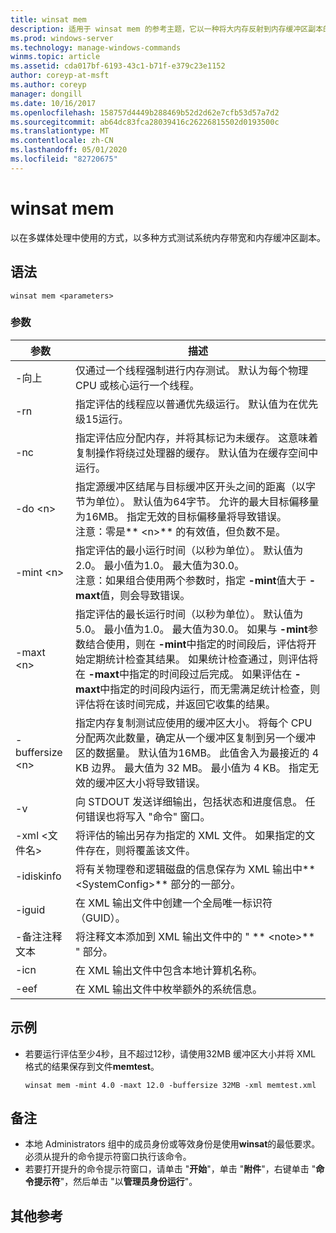 ```yaml
---
title: winsat mem
description: 适用于 winsat mem 的参考主题，它以一种将大内存反射到内存缓冲区副本的方式（在多媒体处理中使用）来测试系统内存带宽。
ms.prod: windows-server
ms.technology: manage-windows-commands
winms.topic: article
ms.assetid: cda017bf-6193-43c1-b71f-e379c23e1152
author: coreyp-at-msft
ms.author: coreyp
manager: dongill
ms.date: 10/16/2017
ms.openlocfilehash: 158757d4449b288469b52d2d62e7cfb53d57a7d2
ms.sourcegitcommit: ab64dc83fca28039416c26226815502d0193500c
ms.translationtype: MT
ms.contentlocale: zh-CN
ms.lasthandoff: 05/01/2020
ms.locfileid: "82720675"
---
```

# <a name="winsat-mem"></a>winsat mem



以在多媒体处理中使用的方式，以多种方式测试系统内存带宽和内存缓冲区副本。



## <a name="syntax"></a>语法

```
winsat mem <parameters>
```

### <a name="parameters"></a>参数

|参数|描述|
|---------|-----------|
|-向上|仅通过一个线程强制进行内存测试。 默认为每个物理 CPU 或核心运行一个线程。|
|-rn|指定评估的线程应以普通优先级运行。 默认值为在优先级15运行。|
|-nc|指定评估应分配内存，并将其标记为未缓存。 这意味着复制操作将绕过处理器的缓存。 默认值为在缓存空间中运行。|
|-do \<n>|指定源缓冲区结尾与目标缓冲区开头之间的距离（以字节为单位）。 默认值为64字节。 允许的最大目标偏移量为16MB。 指定无效的目标偏移量将导致错误。</br>注意：零是** \<n>** 的有效值，但负数不是。|
|-mint \<n>|指定评估的最小运行时间（以秒为单位）。 默认值为 2.0。 最小值为1.0。 最大值为30.0。</br>注意：如果组合使用两个参数时，指定 **-mint**值大于 **-maxt**值，则会导致错误。|
|-maxt \<n>|指定评估的最长运行时间（以秒为单位）。 默认值为5.0。 最小值为1.0。 最大值为30.0。 如果与 **-mint**参数结合使用，则在 **-mint**中指定的时间段后，评估将开始定期统计检查其结果。 如果统计检查通过，则评估将在 **-maxt**中指定的时间段过后完成。 如果评估在 **-maxt**中指定的时间段内运行，而无需满足统计检查，则评估将在该时间完成，并返回它收集的结果。|
|-buffersize \<n>|指定内存复制测试应使用的缓冲区大小。 将每个 CPU 分配两次此数量，确定从一个缓冲区复制到另一个缓冲区的数据量。 默认值为16MB。 此值舍入为最接近的 4 KB 边界。 最大值为 32 MB。 最小值为 4 KB。 指定无效的缓冲区大小将导致错误。|
|-v|向 STDOUT 发送详细输出，包括状态和进度信息。 任何错误也将写入 "命令" 窗口。|
|-xml \<文件名>|将评估的输出另存为指定的 XML 文件。 如果指定的文件存在，则将覆盖该文件。|
|-idiskinfo|将有关物理卷和逻辑磁盘的信息保存为 XML 输出中** \<SystemConfig>** 部分的一部分。|
|-iguid|在 XML 输出文件中创建一个全局唯一标识符（GUID）。|
|-备注注释文本|将注释文本添加到 XML 输出文件中的 " ** \<note>** " 部分。|
|-icn|在 XML 输出文件中包含本地计算机名称。|
|-eef|在 XML 输出文件中枚举额外的系统信息。|

## <a name="examples"></a>示例

- 若要运行评估至少4秒，且不超过12秒，请使用32MB 缓冲区大小并将 XML 格式的结果保存到文件**memtest**。  
  ```
  winsat mem -mint 4.0 -maxt 12.0 -buffersize 32MB -xml memtest.xml
  ```

## <a name="remarks"></a>备注

-   本地 Administrators 组中的成员身份或等效身份是使用**winsat**的最低要求。 必须从提升的命令提示符窗口执行该命令。
-   若要打开提升的命令提示符窗口，请单击 "**开始**"，单击 "**附件**"，右键单击 "**命令提示符**"，然后单击 "以**管理员身份运行**"。

## <a name="additional-references"></a>其他参考

